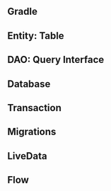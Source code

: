 
## Gradle

## Entity: Table

## DAO: Query Interface

## Database

## Transaction

## Migrations

## LiveData

## Flow
